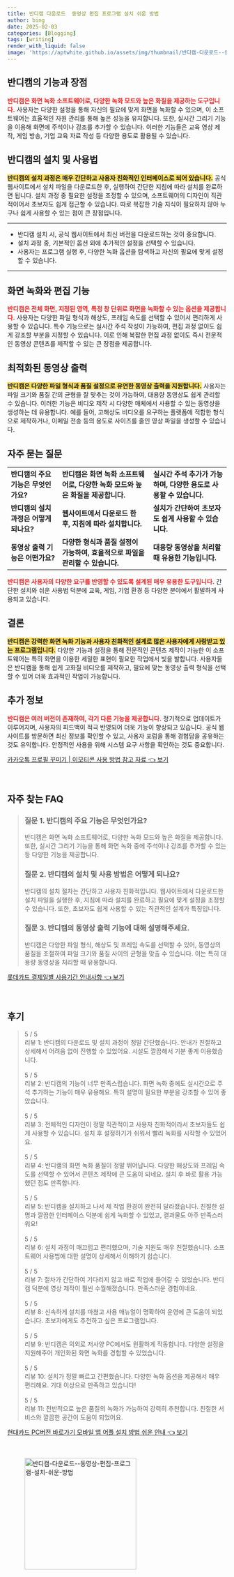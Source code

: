 ```yaml
---
title: 반디캠 다운로드  동영상 편집 프로그램 설치 쉬운 방법
author: bing
date: 2025-02-03
categories: [Blogging]
tags: [writing]
render_with_liquid: false
image: 'https://aptwhite.github.io/assets/img/thumbnail/반디캠-다운로드--동영상-편집-프로그램-설치-쉬운-방법.webp'
---
```



<h2 id='반디캠의_기능과_장점'>반디캠의 기능과 장점</h2>

<p><b><span style="color: #ee2323;">반디캠은 화면 녹화 소프트웨어로, 다양한 녹화 모드와 높은 화질을 제공하는 도구입니다.</span></b> 사용자는 다양한 설정을 통해 자신의 필요에 맞게 화면을 녹화할 수 있으며, 이 소프트웨어는 효율적인 자원 관리를 통해 높은 성능을 유지합니다. 또한, 실시간 그리기 기능을 이용해 화면에 주석이나 강조를 추가할 수 있습니다. 이러한 기능들은 교육 영상 제작, 게임 방송, 기업 교육 자료 작성 등 다양한 용도로 활용될 수 있습니다.</p>

<h2 id='반디캠의_설치및_사용법'>반디캠의 설치 및 사용법</h2>

<p><b><span style="background-color: #ffe066;">반디캠의 설치 과정은 매우 간단하고 사용자 친화적인 인터페이스로 되어 있습니다.</span></b> 공식 웹사이트에서 설치 파일을 다운로드한 후, 실행하여 간단한 지침에 따라 설치를 완료하면 됩니다. 설치 과정 중 필요한 설정을 조정할 수 있으며, 소프트웨어의 디자인이 직관적이어서 초보자도 쉽게 접근할 수 있습니다. 따로 복잡한 기술 지식이 필요하지 않아 누구나 쉽게 사용할 수 있는 점이 큰 장점입니다.</p>

<hr />

<ul>
    <li>반디캠 설치 시, 공식 웹사이트에서 최신 버전을 다운로드하는 것이 중요합니다.</li>
    <li>설치 과정 중, 기본적인 옵션 외에 추가적인 설정을 선택할 수 있습니다.</li>
    <li>사용자는 프로그램 실행 후, 다양한 녹화 옵션을 탐색하고 자신의 필요에 맞게 설정할 수 있습니다.</li>
</ul>

<hr />

<h2 id='화면_녹화와_편집_기능'>화면 녹화와 편집 기능</h2>

<p><b><span style="color: #ee2323;">반디캠은 전체 화면, 지정된 영역, 특정 창 단위로 화면을 녹화할 수 있는 옵션을 제공합니다.</span></b> 사용자는 다양한 파일 형식과 해상도, 프레임 속도를 선택할 수 있어서 편리하게 사용할 수 있습니다. 특수 기능으로는 실시간 주석 작성이 가능하여, 편집 과정 없이도 쉽게 강조할 부분을 지정할 수 있습니다. 이로 인해 복잡한 편집 과정 없이도 즉시 전문적인 동영상 콘텐츠를 제작할 수 있는 큰 장점을 제공합니다.</p>

<h2 id='최적화된_동영상_출력'>최적화된 동영상 출력</h2>

<p><b><span style="background-color: #ffe066;">반디캠은 다양한 파일 형식과 품질 설정으로 유연한 동영상 출력을 지원합니다.</span></b> 사용자는 파일 크기와 품질 간의 균형을 잘 맞추는 것이 가능하여, 대용량 동영상도 쉽게 관리할 수 있습니다. 이러한 기능은 비디오 제작 시 다양한 매체에서 사용할 수 있는 동영상을 생성하는 데 유용합니다. 예를 들어, 고해상도 비디오를 요구하는 플랫폼에 적합한 형식으로 제작하거나, 이메일 전송 등의 용도로 사이즈를 줄인 영상 파일을 생성할 수 있습니다.</p>

<h2 id='자주_묻는_질문'>자주 묻는 질문</h2>

<table>
    <tr>
        <td><b>반디캠의 주요 기능은 무엇인가요?</b></td>
        <td><b>반디캠은 화면 녹화 소프트웨어로, 다양한 녹화 모드와 높은 화질을 제공합니다.</b></td>
        <td><b>실시간 주석 추가가 가능하며, 다양한 용도로 사용할 수 있습니다.</b></td>
    </tr>
    <tr>
        <td><b>반디캠의 설치 과정은 어떻게 되나요?</b></td>
        <td><b>웹사이트에서 다운로드 한 후, 지침에 따라 설치합니다.</b></td>
        <td><b>설치가 간단하여 초보자도 쉽게 사용할 수 있습니다.</b></td>
    </tr>
    <tr>
        <td><b>동영상 출력 기능은 어떤가요?</b></td>
        <td><b>다양한 형식과 품질 설정이 가능하여, 효율적으로 파일을 관리할 수 있습니다.</b></td>
        <td><b>대용량 동영상을 처리할 때 유용한 기능입니다.</b></td>
    </tr>
</table>

<p><b><span style="color: #ee2323;">반디캠은 사용자의 다양한 요구를 반영할 수 있도록 설계된 매우 유용한 도구입니다.</span></b> 간단한 설치와 쉬운 사용법 덕분에 교육, 게임, 기업 환경 등 다양한 분야에서 활발하게 사용되고 있습니다.</p>

<h2 id='결론'>결론</h2>

<p><b><span style="background-color: #ffe066;">반디캠은 강력한 화면 녹화 기능과 사용자 친화적인 설계로 많은 사용자에게 사랑받고 있는 프로그램입니다.</span></b> 다양한 기능과 설정을 통해 전문적인 콘텐츠 제작이 가능한 이 소프트웨어는 특히 화면을 이용한 세밀한 표현이 필요한 작업에서 빛을 발합니다. 사용자들은 반디캠을 통해 쉽게 고화질 비디오를 제작하고, 필요에 맞는 동영상 출력 형식을 선택할 수 있어 더욱 효과적인 작업이 가능합니다.</p>

<h2 id='추가정보'>추가 정보</h2>

<p><b><span style="color: #ee2323;">반디캠은 여러 버전이 존재하여, 각기 다른 기능을 제공합니다.</span></b> 정기적으로 업데이트가 이루어지며, 사용자의 피드백이 적극 반영되어 더욱 기능이 향상되고 있습니다. 공식 웹사이트를 방문하면 최신 정보를 확인할 수 있고, 사용자 포럼을 통해 경험담을 공유하는 것도 유익합니다. 안정적인 사용을 위해 시스템 요구 사항을 확인하는 것도 중요합니다.</p>


<p><a class="click-button" title="카카오톡 프로필 꾸미기 | 이모티콘 사용 방법 참고 자료" href="https://aptwhite.github.io/posts/%EC%B9%B4%EC%B9%B4%EC%98%A4%ED%86%A1-%ED%94%84%EB%A1%9C%ED%95%84-%EA%BE%B8%EB%AF%B8%EA%B8%B0-%EC%9D%B4%EB%AA%A8%ED%8B%B0%EC%BD%98-%EC%82%AC%EC%9A%A9-%EB%B0%A9%EB%B2%95-%EC%B0%B8%EA%B3%A0-%EC%9E%90%EB%A3%8C/" rel="dofollow">카카오톡 프로필 꾸미기 | 이모티콘 사용 방법 참고 자료 👈 보기</a></p><br>
<h2 id='자주_찾는_FAQ'>자주 찾는 FAQ</h2>
<div itemscope="" itemtype="https://schema.org/FAQPage"> 
<blockquote> 
<div itemscope="" itemprop="mainEntity" itemtype="https://schema.org/Question"> 
<h3 itemprop="name">질문 1. 반디캠의 주요 기능은 무엇인가요?</h3> 
<div itemscope="" itemprop="acceptedAnswer" itemtype="https://schema.org/Answer"> 
<span itemprop="text"> 
<p>반디캠은 화면 녹화 소프트웨어로, 다양한 녹화 모드와 높은 화질을 제공합니다. 또한, 실시간 그리기 기능을 통해 화면 녹화 중에 주석이나 강조를 추가할 수 있는 등 다양한 기능을 제공합니다.</p> 
</span> 
</div> 
</div> 
<div itemscope="" itemprop="mainEntity" itemtype="https://schema.org/Question"> 
<h3 itemprop="name">질문 2. 반디캠의 설치 및 사용 방법은 어떻게 되나요?</h3> 
<div itemscope="" itemprop="acceptedAnswer" itemtype="https://schema.org/Answer"> 
<span itemprop="text"> 
<p>반디캠의 설치 절차는 간단하고 사용자 친화적입니다. 웹사이트에서 다운로드한 설치 파일을 실행한 후, 지침에 따라 설치를 완료하고 필요에 맞게 설정을 조정할 수 있습니다. 또한, 초보자도 쉽게 사용할 수 있는 직관적인 설계가 특징입니다.</p> 
</span> 
</div> 
</div> 
<div itemscope="" itemprop="mainEntity" itemtype="https://schema.org/Question"> 
<h3 itemprop="name">질문 3. 반디캠의 동영상 출력 기능에 대해 설명해주세요.</h3> 
<div itemscope="" itemprop="acceptedAnswer" itemtype="https://schema.org/Answer"> 
<span itemprop="text"> 
<p>반디캠은 다양한 파일 형식, 해상도 및 프레임 속도를 선택할 수 있어, 동영상의 품질을 조절하여 파일 크기와 품질 사이의 균형을 맞출 수 있습니다. 이는 특히 대용량 동영상을 처리할 때 유용합니다.</p> 
</span> 
</div> 
</div> 
</blockquote> 
</div>
<p><a class="click-button" title="롯데카드 결제일별 사용기간 안내사항" href="https://aptwhite.github.io/posts/%EB%A1%AF%EB%8D%B0%EC%B9%B4%EB%93%9C-%EA%B2%B0%EC%A0%9C%EC%9D%BC%EB%B3%84-%EC%82%AC%EC%9A%A9%EA%B8%B0%EA%B0%84-%EC%95%88%EB%82%B4%EC%82%AC%ED%95%AD/" rel="dofollow">롯데카드 결제일별 사용기간 안내사항 👈 보기</a></p><br>
<h2 id='후기'>후기</h2>
<div itemscope itemtype="https://schema.org/Product">
  <blockquote>
  <div itemprop="review" itemscope itemtype="https://schema.org/Review">
      <div itemprop="reviewRating" itemscope itemtype="https://schema.org/Rating"> <span itemprop="ratingValue">5</span> / <span itemprop="bestRating">5</span> </div>
      <span itemprop="reviewBody">리뷰 1: 반디캠의 다운로드 및 설치 과정이 정말 간단했습니다. 안내가 친절하고 상세해서 어려움 없이 진행할 수 있었어요. 시설도 깔끔해서 기분 좋게 이용했습니다.</span>
  </div>
  <br>
  <div itemprop="review" itemscope itemtype="https://schema.org/Review">
      <div itemprop="reviewRating" itemscope itemtype="https://schema.org/Rating"> <span itemprop="ratingValue">5</span> / <span itemprop="bestRating">5</span> </div>
      <span itemprop="reviewBody">리뷰 2: 반디캠의 기능이 너무 만족스럽습니다. 화면 녹화 중에도 실시간으로 주석 추가하는 기능이 매우 유용해요. 특히 설명이 필요한 부분을 강조할 수 있어 좋았습니다.</span>
  </div>
  <br>
  <div itemprop="review" itemscope itemtype="https://schema.org/Review">
      <div itemprop="reviewRating" itemscope itemtype="https://schema.org/Rating"> <span itemprop="ratingValue">5</span> / <span itemprop="bestRating">5</span> </div>
      <span itemprop="reviewBody">리뷰 3: 전체적인 디자인이 정말 직관적이고 사용자 친화적이라서 초보자들도 쉽게 사용할 수 있습니다. 설치 후 설정하기가 쉬워서 빨리 녹화를 시작할 수 있었어요.</span>
  </div>
  <br>
  <div itemprop="review" itemscope itemtype="https://schema.org/Review">
      <div itemprop="reviewRating" itemscope itemtype="https://schema.org/Rating"> <span itemprop="ratingValue">5</span> / <span itemprop="bestRating">5</span> </div>
      <span itemprop="reviewBody">리뷰 4: 반디캠의 화면 녹화 품질이 정말 뛰어납니다. 다양한 해상도와 프레임 속도를 선택할 수 있어서 콘텐츠 제작에 큰 도움이 되네요. 설치 후 바로 활용 가능했던 점도 만족합니다.</span>
  </div>
  <br>
  <div itemprop="review" itemscope itemtype="https://schema.org/Review">
      <div itemprop="reviewRating" itemscope itemtype="https://schema.org/Rating"> <span itemprop="ratingValue">5</span> / <span itemprop="bestRating">5</span> </div>
      <span itemprop="reviewBody">리뷰 5: 반디캠을 설치하고 나서 제 작업 환경이 완전히 달라졌습니다. 친절한 설명과 깔끔한 인터페이스 덕분에 쉽게 녹화할 수 있었고, 결과물도 아주 만족스러워요!</span>
  </div>
  <br>
  <div itemprop="review" itemscope itemtype="https://schema.org/Review">
      <div itemprop="reviewRating" itemscope itemtype="https://schema.org/Rating"> <span itemprop="ratingValue">5</span> / <span itemprop="bestRating">5</span> </div>
      <span itemprop="reviewBody">리뷰 6: 설치 과정이 매끄럽고 편리했으며, 기술 지원도 매우 친절했습니다. 소프트웨어 사용법에 대한 설명이 상세해서 이해하기 쉽습니다.</span>
  </div>
  <br>
  <div itemprop="review" itemscope itemtype="https://schema.org/Review">
      <div itemprop="reviewRating" itemscope itemtype="https://schema.org/Rating"> <span itemprop="ratingValue">5</span> / <span itemprop="bestRating">5</span> </div>
      <span itemprop="reviewBody">리뷰 7: 절차가 간단하여 기다리지 않고 바로 작업에 들어갈 수 있었습니다. 반디캠 덕분에 영상 제작이 훨씬 수월해졌습니다. 만족스러운 경험이네요.</span>
  </div>
  <br>
  <div itemprop="review" itemscope itemtype="https://schema.org/Review">
      <div itemprop="reviewRating" itemscope itemtype="https://schema.org/Rating"> <span itemprop="ratingValue">5</span> / <span itemprop="bestRating">5</span> </div>
      <span itemprop="reviewBody">리뷰 8: 신속하게 설치를 마쳤고 사용 매뉴얼이 명확하여 운영에 큰 도움이 되었습니다. 초보자에게도 추천하고 싶은 프로그램입니다.</span>
  </div>
  <br>
  <div itemprop="review" itemscope itemtype="https://schema.org/Review">
      <div itemprop="reviewRating" itemscope itemtype="https://schema.org/Rating"> <span itemprop="ratingValue">5</span> / <span itemprop="bestRating">5</span> </div>
      <span itemprop="reviewBody">리뷰 9: 반디캠은 의외로 저사양 PC에서도 원활하게 작동합니다. 다양한 설정을 지원해주어 개인화된 화면 녹화를 경험할 수 있었습니다.</span>
  </div>
  <br>
  <div itemprop="review" itemscope itemtype="https://schema.org/Review">
      <div itemprop="reviewRating" itemscope itemtype="https://schema.org/Rating"> <span itemprop="ratingValue">5</span> / <span itemprop="bestRating">5</span> </div>
      <span itemprop="reviewBody">리뷰 10: 설치가 정말 빠르고 간편했습니다. 다양한 녹화 옵션을 제공해서 매우 편리해요. 기대 이상으로 만족하고 있습니다!</span>
  </div>
  <br>
  <div itemprop="review" itemscope itemtype="https://schema.org/Review">
      <div itemprop="reviewRating" itemscope itemtype="https://schema.org/Rating"> <span itemprop="ratingValue">5</span> / <span itemprop="bestRating">5</span> </div>
      <span itemprop="reviewBody">리뷰 11: 전반적으로 높은 품질의 녹화가 가능하여 강력히 추천합니다. 친절한 서비스와 깔끔한 공간이 도움이 되었어요.</span>
  </div>
  </blockquote>
</div>
<p><a class="click-button" title="현대카드 PC버전 바로가기 모바일 앱 어플 설치 방법 쉬운 안내" href="https://aptwhite.github.io/posts/%ED%98%84%EB%8C%80%EC%B9%B4%EB%93%9C-PC%EB%B2%84%EC%A0%84-%EB%B0%94%EB%A1%9C%EA%B0%80%EA%B8%B0-%EB%AA%A8%EB%B0%94%EC%9D%BC-%EC%95%B1-%EC%96%B4%ED%94%8C-%EC%84%A4%EC%B9%98-%EB%B0%A9%EB%B2%95-%EC%89%AC%EC%9A%B4-%EC%95%88%EB%82%B4/" rel="dofollow">현대카드 PC버전 바로가기 모바일 앱 어플 설치 방법 쉬운 안내 👈 보기</a></p><br>
<figure class="image"><img src="https://aptwhite.github.io/assets/img/thumbnail/반디캠-다운로드--동영상-편집-프로그램-설치-쉬운-방법.webp" alt="반디캠-다운로드--동영상-편집-프로그램-설치-쉬운-방법" width="256" height="256"></figure>